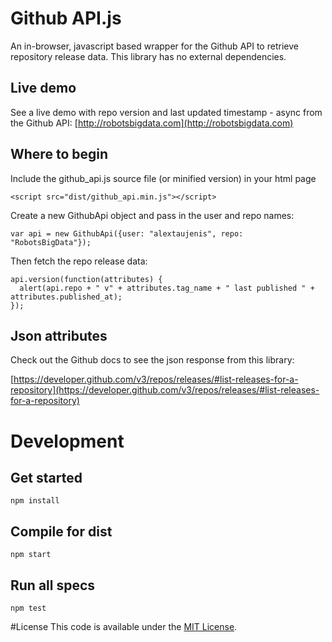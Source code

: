 # Github API.js

An in-browser, javascript based wrapper for the Github API to retrieve repository release data. This library has no external dependencies.

## Live demo

See a live demo with repo version and last updated timestamp - async from the Github API:
[http://robotsbigdata.com](http://robotsbigdata.com)

## Where to begin

Include the github\_api.js source file (or minified version) in your html page

`<script src="dist/github_api.min.js"></script>`

Create a new GithubApi object and pass in the user and repo names:

`var api = new GithubApi({user: "alextaujenis", repo: "RobotsBigData"});`

Then fetch the repo release data:

```
api.version(function(attributes) {
  alert(api.repo + " v" + attributes.tag_name + " last published " + attributes.published_at);
});
```

## Json attributes

Check out the Github docs to see the json response from this library:

[https://developer.github.com/v3/repos/releases/#list-releases-for-a-repository](https://developer.github.com/v3/repos/releases/#list-releases-for-a-repository)

# Development
## Get started

`npm install`

## Compile for dist

`npm start`

## Run all specs

`npm test`

#License
This code is available under the [MIT License](http://opensource.org/licenses/mit-license.php).